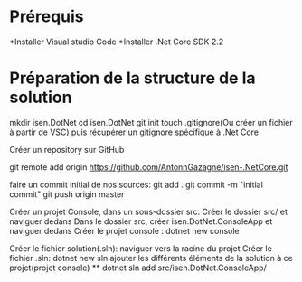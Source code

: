 # Prérequis
*Installer Visual studio Code
*Installer .Net Core SDK 2.2

# Préparation de la structure de la solution
mkdir isen.DotNet
cd isen.DotNet
git init
touch .gitignore(Ou créer un fichier à partir de VSC)
puis récupérer un gitignore spécifique à .Net Core

Créer un repository sur GitHub

git remote add origin https://github.com/AntonnGazagne/isen-.NetCore.git

faire un commit initial de nos sources:
git add .
git commit -m "initial commit"
git push origin master


Créer un projet Console, dans un sous-dossier src:
Créer le dossier src/ et naviguer dedans
Dans le dossier src, créer isen.DotNet.ConsoleApp et naviguer dedans
Créer le projet console : dotnet new console

Créer le fichier solution(.sln):
naviguer vers la racine du projet
Créer le fichier .sln: dotnet new sln
ajouter les différents éléments de la solution à ce projet(projet console)
** dotnet sln add src/isen.DotNet.ConsoleApp/
